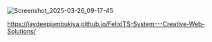 ![Screenshot_2025-03-26_09-17-45](https://github.com/user-attachments/assets/6f33427c-3803-4309-946d-3744b3aacc71)


https://jaydeepjambukiya.github.io/FelixITS-System---Creative-Web-Solutions/
